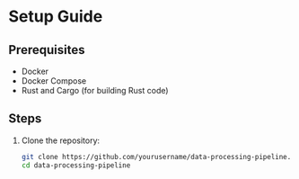 # Setup Guide

## Prerequisites
- Docker
- Docker Compose
- Rust and Cargo (for building Rust code)

## Steps
1. Clone the repository:
   ```sh
   git clone https://github.com/yourusername/data-processing-pipeline.git
   cd data-processing-pipeline
